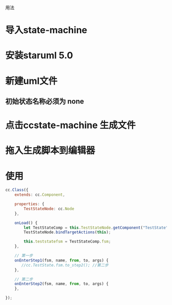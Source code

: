 用法
# 导入state-machine
# 安装staruml 5.0
# 新建uml文件
## 初始状态名称必须为 none
# 点击ccstate-machine 生成文件
# 拖入生成脚本到编辑器
# 使用
```js
cc.Class({
	extends: cc.Component,

    properties: {
    	TestStateNode: cc.Node
	},

	onLoad() {
		let TestStateComp = this.TestStateNode.getComponent("TestState");
		TestStateNode.bindTargetActions(this);

		this.teststatefsm = TestStateComp.fsm;
	},

	// 第一步
    onEnterStep1(fsm, name, from, to, args) {
       //cc.TestState.fsm.to_step2(); //第二步
    },

    // 第二步
    onEnterStep2(fsm, name, from, to, args) {
    },

});

```

